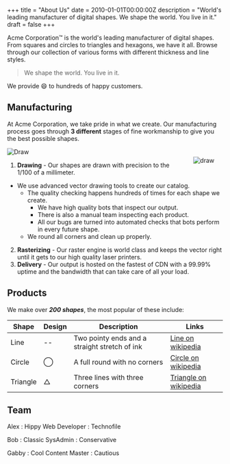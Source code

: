 +++
title = "About Us"
date = 2010-01-01T00:00:00Z
description = "World's leading manufacturer of digital shapes. We shape the world. You live in it."
draft = false
+++

Acme Corporation&trade; is the world's leading manufacturer of digital shapes. From squares and circles to triangles and hexagons, we have it all. Browse through our collection of various forms with different thickness and line styles.

> We shape the world. You live in it.

We provide :smile: to hundreds of happy customers.

## Manufacturing

At Acme Corporation, we take pride in what we create. Our manufacturing process goes through __3 different__ stages of fine workmanship to give you the best possible shapes.

<img src="/image/draw.jpg" alt="draw" style="float:right; margin: 20px;">


![Draw](/image/draw.jpg)


1. __Drawing__ - Our shapes are drawn with precision to the 1/100 of a millimeter.

+ We use advanced vector drawing tools to create our catalog.
  + The quality checking happens hundreds of times for each shape we create.
    + We have high quality bots that inspect our output.
    + There is also a manual team inspecting each product.
    + All our bugs are turned into automated checks that bots perform in every future shape.
  + We round all corners and clean up properly.

2. __Rasterizing__ - Our raster engine is world class and keeps the vector right until it gets to our high quality laser printers.
3. __Delivery__ - Our output is hosted on the fastest of CDN with a 99.99% uptime and the bandwidth that can take care of all your load.

## Products

We make over ___200 shapes___, the most popular of these include:

| Shape | Design | Description | Links |
| --- | --- | --- | --- |
| Line | -- |  Two pointy ends and a straight stretch of ink | [Line on wikipedia](https://en.wikipedia.org/wiki/Line_geometry) |
| Circle | &#8413; | A full round with no corners | [Circle on wikipedia](https://en.wikipedia.org/wiki/Circle) |
| Triangle |  &#9651; | Three lines with three corners |  [Triangle on wikipedia](https://en.wikipedia.org/wiki/Triangle) |

## Team

Alex
: Hippy Web Developer
: Technofile

Bob
: Classic SysAdmin
: Conservative

Gabby
: Cool Content Master
: Cautious
